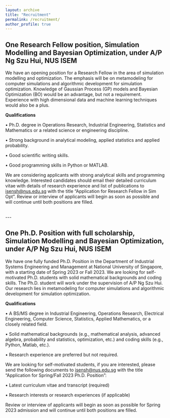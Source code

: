 ```yaml
---
layout: archive
title: "Recruitment"
permalink: /recruitment/
author_profile: true
---
```



## One Research Fellow position, Simulation Modelling and Bayesian Optimization, under A/P Ng Szu Hui, NUS ISEM

We have an opening position for a Research Fellow in the area of simulation modelling and optimization.  The emphasis will be on metamodeling for computer simulations and algorithmic development for simulation optimization. Knowledge of Gaussian Process (GP) models and Bayesian Optimization (BO) would be an advantage, but not a requirement.  Experience with high dimensional data and machine learning techniques would also be a plus.

**Qualifications**

•	Ph.D. degree in Operations Research, Industrial Engineering, Statistics and Mathematics or a related science or engineering discipline.

•	Strong background in analytical modeling, applied statistics and applied probability.

•	Good scientific writing skills.

•	Good programming skills in Python or MATLAB.

We are considering applicants with strong analytical skills and programming knowledge. Interested candidates should email their detailed curriculum vitae with details of research experience and list of publications to isensh@nus.edu.sg with the title “Application for Research Fellow in Sim Opt”. Review or interview of applicants will begin as soon as possible and will continue until both positions are filled.

<br>
---
<br>

## One Ph.D. Position with full scholarship, Simulation Modelling and Bayesian Optimization, under A/P Ng Szu Hui, NUS ISEM

We have one fully funded Ph.D. Position in the Department of Industrial Systems Engineering and Management at National University of Singapore, with a starting date of Spring 2023 or Fall 2023. We are looking for self-motivated Ph.D. students with solid mathematical backgrounds and coding skills. The Ph.D. student will work under the supervision of A/P Ng Szu Hui. Our research lies in metamodeling for computer simulations and algorithmic development for simulation optimization. 

**Qualifications**

•	A BS/MS degree in Industrial Engineering, Operations Research, Electrical Engineering, Computer Science, Statistics, Applied Mathematics, or a closely related field.

•	Solid mathematical backgrounds (e.g., mathematical analysis, advanced algebra, probability and statistics, optimization, etc.) and coding skills (e.g., Python, Matlab, etc.).

•	Research experience are preferred but not required.

We are looking for self-motivated students, if you are interested, please send the following documents to isensh@nus.edu.sg  with the title “Application for Spring/Fall 2023 Ph.D. Position”:

•	Latest curriculum vitae and transcript (required)

•	Research interests or research experiences (if applicable)

Review or interview of applicants will begin as soon as possible for Spring 2023 admission and will continue until both positions are filled.
